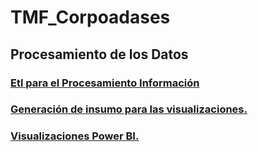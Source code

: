 # TMF_Corpoadases
<h2><b>Procesamiento de los Datos</b></h2>
<h3><p><a href="https://github.com/dcelisPineda/TMF_Corpoadases/blob/main/README_dwh.md"><b>Etl para el Procesamiento Información</b></a></p></h3>
<h3><p><a href="https://github.com/dcelisPineda/TMF_Corpoadases/blob/main/README_modelos.md"><b>Generación de insumo para las visualizaciones.</b></a></p></h3>
<h3><p><a href="https://github.com/dcelisPineda/TMF_Corpoadases/blob/main/README_visualizaciones.md"><b>Visualizaciones Power BI.</b></a></p></h3>


